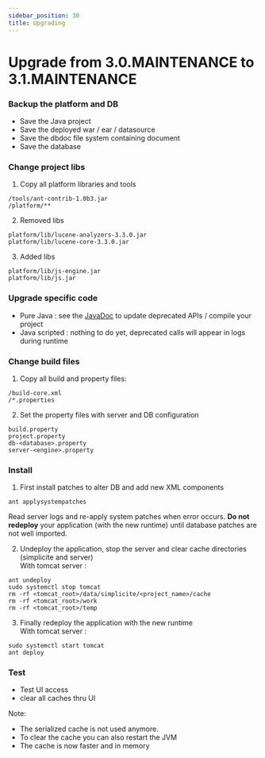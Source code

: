```yaml
---
sidebar_position: 30
title: Upgrading
---
```


Upgrade from 3.0.MAINTENANCE to 3.1.MAINTENANCE
===============================================

### Backup the platform and DB

- Save the Java project
- Save the deployed war / ear / datasource
- Save the dbdoc file system containing document
- Save the database

### Change project libs

1. Copy all platform libraries and tools
	
```plaintext
/tools/ant-contrib-1.0b3.jar
/platform/**
```

2. Removed libs

```plaintext
platform/lib/lucene-analyzers-3.3.0.jar
platform/lib/lucene-core-3.3.0.jar
```

3. Added libs

```plaintext
platform/lib/js-engine.jar
platform/lib/js.jar
```

### Upgrade specific code

- Pure Java : see the [JavaDoc](https://platform.simplicite.io/3.1/javadoc/) to update deprecated APIs / compile your project
- Java scripted : nothing to do yet, deprecated calls will appear in logs during runtime

### Change build files

1. Copy all build and property files:

```plaintext
/build-core.xml 
/*.properties
```

2. Set the property files with server and DB configuration

```plaintext
build.property
project.property
db-<database>.property
server-<engine>.property
```

### Install

1. First install patches to alter DB and add new XML components

```plaintext
ant applysystempatches
```

Read server logs and re-apply system patches when error occurs.
**Do not redeploy** your application (with the new runtime) until database patches are not well imported.

2. Undeploy the application, stop the server and clear cache directories (simplicite and server)  
With tomcat server :  

```plaintext
ant undeploy
sudo systemctl stop tomcat
rm -rf <tomcat_root>/data/simplicite/<project_name>/cache
rm -rf <tomcat_root>/work
rm -rf <tomcat_root>/temp
```

3. Finally redeploy the application with the new runtime  
With tomcat server :  

```plaintext
sudo systemctl start tomcat
ant deploy
```

### Test

- Test UI access
- clear all caches thru UI

Note:

- The serialized cache is not used anymore.
- To clear the cache you can also restart the JVM
- The cache is now faster and in memory
